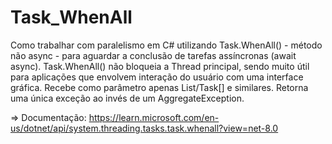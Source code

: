 # Task_WhenAll
Como trabalhar com paralelismo em C# utilizando Task.WhenAll() - método não async - para aguardar a conclusão de tarefas assíncronas (await async). Task.WhenAll() não bloqueia a Thread principal, sendo muito útil para aplicações que envolvem interação do usuário com uma interface gráfica. Recebe como parâmetro apenas List<Task>/Task[] e similares. Retorna uma única exceção ao invés de um AggregateException. 

=> Documentação: https://learn.microsoft.com/en-us/dotnet/api/system.threading.tasks.task.whenall?view=net-8.0
